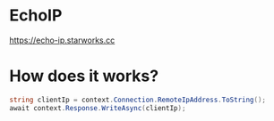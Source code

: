 # EchoIP
https://echo-ip.starworks.cc

# How does it works?
```csharp
string clientIp = context.Connection.RemoteIpAddress.ToString();
await context.Response.WriteAsync(clientIp);
```

